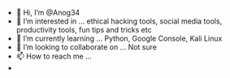 - 👋 Hi, I’m @Anog34
- 👀 I’m interested in ... ethical hacking tools, social media tools, productivity tools, fun tips and tricks etc
- 🌱 I’m currently learning ... Python, Google Console, Kali Linux 
- 💞️ I’m looking to collaborate on ... Not sure
- 📫 How to reach me ...
-

<!---
Anog34/Anog34 is a ✨ special ✨ repository because its `README.md` (this file) appears on your GitHub profile.
You can click the Preview link to take a look at your changes.
--->
